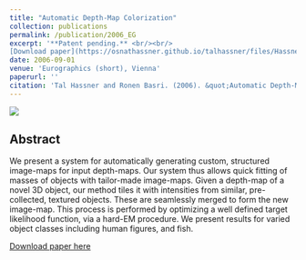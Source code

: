 ```yaml
---
title: "Automatic Depth-Map Colorization"
collection: publications
permalink: /publication/2006_EG
excerpt: '**Patent pending.** <br/><br/> 
[Download paper](https://osnathassner.github.io/talhassner/files/HassnerBasriEG06.pdf) '
date: 2006-09-01
venue: 'Eurographics (short), Vienna'
paperurl: ''
citation: 'Tal Hassner and Ronen Basri. (2006). &quot;Automatic Depth-Map Colorization.&quot; <i>Eurographics (short), Vienna</i>.'
---
```


<img src='https://osnathassner.github.io/talhassner/images/Automatic Depth Map Colorization - Icon.jpg'> 

Abstract
------
We present a system for automatically generating custom, structured image-maps for input depth-maps. Our system thus allows quick fitting of masses of objects with tailor-made image-maps. Given a depth-map of a novel 3D object, our method tiles it with intensities from similar, pre-collected, textured objects. These are seamlessly merged to form the new image-map. This process is performed by optimizing a well defined target likelihood function, via a hard-EM procedure. We present results for varied object classes including human figures, and fish.


[Download paper here](http://osnathassner.github.io/talhassner/files/HassnerBasriEG06.pdf)
